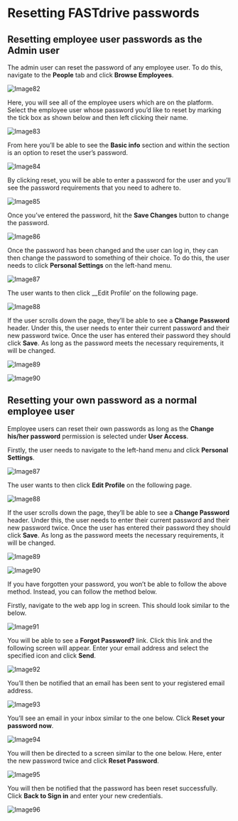 # Resetting FASTdrive passwords

## Resetting employee user passwords as the Admin user

The admin user can reset the password of any employee user. To do this, navigate to the __People__ tab and click __Browse Employees__.

![Image82](files/Image82.png)

Here, you will see all of the employee users which are on the platform. Select the employee user whose password you’d like to reset by marking the tick box as shown below and then left clicking their name.

![Image83](files/Image83.png)

From here you’ll be able to see the __Basic info__ section and within the section is an option to reset the user’s password.

![Image84](files/Image84.png)

By clicking reset, you will be able to enter a password for the user and you’ll see the password requirements that you need to adhere to.

![Image85](files/Image85.png)

Once you’ve entered the password, hit the __Save Changes__ button to change the password.

![Image86](files/Image86.png)

Once the password has been changed and the user can log in, they can then change the password to something of their choice. To do this, the user needs to click __Personal Settings__ on the left-hand menu.

![Image87](files/Image87.png)

The user wants to then click __Edit Profile’ on the following page.

![Image88](files/Image88.png)

If the user scrolls down the page, they’ll be able to see a __Change Password__ header. Under this, the user needs to enter their current password and their new password twice. Once the user has entered their password they should click __Save__. As long as the password meets the necessary requirements, it will be changed.

![Image89](files/Image89.png)

![Image90](files/Image90.png)

## Resetting your own password as a normal employee user

Employee users can reset their own passwords as long as the __Change his/her password__ permission is selected under __User Access__.

Firstly, the user needs to navigate to the left-hand menu and click __Personal Settings__.

![Image87](files/Image87.png)

The user wants to then click __Edit Profile__ on the following page.

![Image88](files/Image88.png)

If the user scrolls down the page, they’ll be able to see a __Change Password__ header. Under this, the user needs to enter their current password and their new password twice. Once the user has entered their password they should click __Save__. As long as the password meets the necessary requirements, it will be changed.

![Image89](files/Image89.png)

![Image90](files/Image90.png)

If you have forgotten your password, you won’t be able to follow the above method. Instead, you can follow the method below.

Firstly, navigate to the web app log in screen. This should look similar to the below.

![Image91](files/Image91.png)

You will be able to see a __Forgot Password?__ link. Click this link and the following screen will appear. Enter your email address and select the specified icon and click __Send__.

![Image92](files/Image92.png)

You’ll then be notified that an email has been sent to your registered email address.

![Image93](files/Image93.png)

You’ll see an email in your inbox similar to the one below. Click __Reset your password now__.

![Image94](files/Image94.png)

You will then be directed to a screen similar to the one below. Here, enter the new password twice and click __Reset Password__.

![Image95](files/Image95.png)

You will then be notified that the password has been reset successfully. Click __Back to Sign in__ and enter your new credentials.

![Image96](files/Image96.png)
